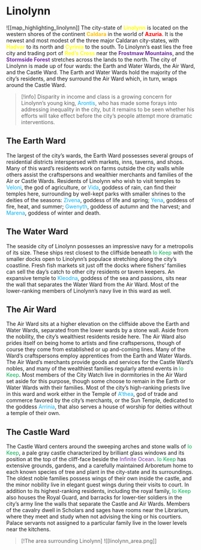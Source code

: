 # Linolynn
![[map_highlighting_linolynn]]
The city-state of **<font color="#ffff00">Linolynn</font>** is located on the western shores of the continent **<font color="#ffc000">Caldara</font>** in the world of **<font color="#ff0000">Azuria</font>**. It is the newest and most modest of the three major Caldaran city-states, with **<font color="#ffff00">Hadvar</font>** to its north and **<font color="#ffff00">Cyrinia</font>** to the south. To Linolynn’s east lies the free city and trading port of **<font color="#ffff00">Red’s Cross</font>** near the **<font color="#7030a0">Frostmaw Mountains</font>**, and the **<font color="#7030a0">Stormside Forest</font>** stretches across the lands to the north. The city of Linolynn is made up of four wards: the Earth and Water Wards, the Air Ward, and the Castle Ward. The Earth and Water Wards hold the majority of the city’s residents, and they surround the Air Ward which, in turn, wraps around the Castle Ward. 

> [!info]
> Disparity in income and class is a growing concern for Linolynn’s young king, <font color="#00b0f0">Arontis</font>, who has made some forays into addressing inequality in the city, but it remains to be seen whether his efforts will take effect before the city’s people attempt more dramatic interventions.
## The Earth Ward
The largest of the city’s wards, the Earth Ward possesses several groups of residential districts interspersed with markets, inns, taverns, and shops. Many of this ward’s residents work on farms outside the city walls while others assist the craftspersons and wealthier merchants and families of the Air or Castle Wards. Residents of Linolynn who wish to visit temples to <font color="#00b0f0">Veloni</font>, the god of agriculture, or <font color="#00b0f0">Vida</font>, goddess of rain, can find their temples here, surrounding by well-kept parks with smaller shrines to the deities of the seasons: <font color="#00b0f0">Zivena</font>, goddess of life and spring; <font color="#00b0f0">Yena</font>, goddess of fire, heat, and summer; <font color="#00b0f0">Gwenyth</font>, goddess of autumn and the harvest; and <font color="#00b0f0">Marena</font>, goddess of winter and death.
## The Water Ward
The seaside city of Linolynn possesses an impressive navy for a metropolis of its size. These ships rest closest to the cliffside beneath <font color="#00b050">Io Keep</font> with the smaller docks open to Linolynn’s populace stretching along the city’s coastline. Fresh fish markets sit just off the docks where fishers’ families can sell the day’s catch to other city residents or tavern keepers. An expansive temple to <font color="#00b0f0">Kleodna</font>, goddess of the sea and passions, sits near the wall that separates the Water Ward from the Air Ward. Most of the lower-ranking members of Linolynn’s navy live in this ward as well.
## The Air Ward
The Air Ward sits at a higher elevation on the cliffside above the Earth and Water Wards, separated from the lower wards by a stone wall. Aside from the nobility, the city’s wealthiest residents reside here. The Air Ward also prides itself on being home to artists and fine craftspersons, though of course they come from established or up and-coming lines. Many of the Ward’s craftspersons employ apprentices from the Earth and Water Wards. The Air Ward’s merchants provide goods and services for the Castle Ward’s nobles, and many of the wealthiest families regularly attend events in <font color="#00b050">Io Keep</font>. Most members of the City Watch live in dormitories in the Air Ward set aside for this purpose, though some choose to remain in the Earth or Water Wards with their families. Most of the city’s high-ranking priests live in this ward and work either in the Temple of <font color="#00b0f0">A’thea</font>, god of trade and commerce favored by the city’s merchants, or the Sun Temple, dedicated to the goddess <font color="#00b0f0">Arrinia</font>, that also serves a house of worship for deities without a temple of their own.
## The Castle Ward
The Castle Ward centers around the sweeping arches and stone walls of <font color="#00b050">Io Keep</font>, a pale gray castle characterized by brilliant glass windows and its position at the top of the cliff-face beside the <font color="#7030a0">Infinite Ocean</font>. <font color="#00b050">Io Keep</font> has extensive grounds, gardens, and a carefully maintained Arboretum home to each known species of tree and plant in the city-state and its surroundings. The oldest noble families possess wings of their own inside the castle, and the minor nobility live in elegant guest wings during their visits to court. In addition to its highest-ranking residents, including the royal family, <font color="#00b050">Io Keep</font> also houses the Royal Guard, and barracks for lower-tier soldiers in the city’s army line the walls that separate the Castle and Air Wards. Members of the cavalry dwell in Scholars and sages have rooms near the Librarium, where they meet and study when not advising the king or his courtiers. Palace servants not assigned to a particular family live in the lower levels near the kitchens.

>[!The area surrounding Linolynn]
>![[linolynn_area.png]]
>